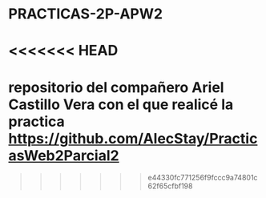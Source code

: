 # PRACTICAS-2P-APW2
<<<<<<< HEAD
=======
# repositorio del compañero Ariel Castillo Vera con el que realicé la practica https://github.com/AlecStay/PracticasWeb2Parcial2
>>>>>>> e44330fc771256f9fccc9a74801c62f65cfbf198

